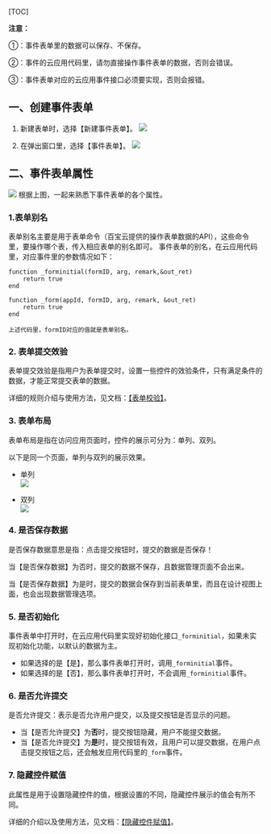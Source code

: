 
[TOC]

**注意：**

 ①：事件表单里的数据可以保存、不保存。

 ②：事件的云应用代码里，请勿直接操作事件表单的数据，否则会错误。

 ③：事件表单对应的云应用事件接口必须要实现，否则会报错。



## 一、创建事件表单
1. 新建表单时，选择【新建事件表单】。
![](http://docfiles.baibaoyun.com/Fgkm1d-G4RlbAd7TPsHFoLxjRpKS)

2. 在弹出窗口里，选择【事件表单】。
![](http://docfiles.baibaoyun.com/Fu2L8dqE9tZ76wYg_rIHcZxP71aY)

## 二、事件表单属性
![](http://docfiles.baibaoyun.com/FhNQktPGaOceynThJ8N0nq9hHiW4)
根据上图，一起来熟悉下事件表单的各个属性。

### 1.表单别名
表单别名主要是用于表单命令（百宝云提供的操作表单数据的API），这些命令里，要操作哪个表，传入相应表单的别名即可。
事件表单的别名，在云应用代码里，对应事件里的参数情况如下：
~~~
function _forminitial(formID, arg, remark,&out_ret)
	return true
end

function _form(appId, formID, arg, remark, &out_ret)
	return true
end

上述代码里，formID对应的值就是表单别名。
~~~

### 2. 表单提交效验
表单提交效验是指用户为表单提交时，设置一些控件的效验条件，只有满足条件的数据，才能正常提交表单的数据。

详细的规则介绍与使用方法，见文档：[【表单校验】](表单校验.md)。


### 3. 表单布局
表单布局是指在访问应用页面时，控件的展示可分为：单列、双列。

以下是同一个页面，单列与双列的展示效果。
* 单列<br>
![](http://bbs.baibaoyun.com/data/attachment/forum/201711/03/170026d0o0l9cxz94eh0lo.png)

* 双列<br>
![](http://bbs.baibaoyun.com/data/attachment/forum/201711/03/170116vqh85z49tl408r0k.png)


### 4. 是否保存数据
是否保存数据意思是指：点击提交按钮时，提交的数据是否保存！

当【是否保存数据】为否时，提交的数据不保存，且数据管理页面不会出来。

当【是否保存数据】为是时，提交的数据会保存到当前表单里，而且在设计视图上面，也会出现数据管理选项。




### 5. 是否初始化
事件表单中打开时，在云应用代码里实现好初始化接口`_forminitial`，如果未实现初始化功能，以默认的数据为主。

* 如果选择的是【是】，那么事件表单打开时，调用`_forminitial`事件。
* 如果选择的是【否】，那么事件表单打开时，不会调用`_forminitial`事件。

### 6. 是否允许提交
是否允许提交：表示是否允许用户提交，以及提交按钮是否显示的问题。

* 当【是否允许提交】为**否**时，提交按钮隐藏，用户不能提交数据。
* 当【是否允许提交】为**是**时，提交按钮有效，且用户可以提交数据，在用户点击提交按钮之后，还会触发应用代码里的`_form`事件。


### 7. 隐藏控件赋值
此属性是用于设置隐藏控件的值，根据设置的不同，隐藏控件展示的值会有所不同。

详细的介绍以及使用方法，见文档：[【隐藏控件赋值】](隐藏控件赋值.md)。


